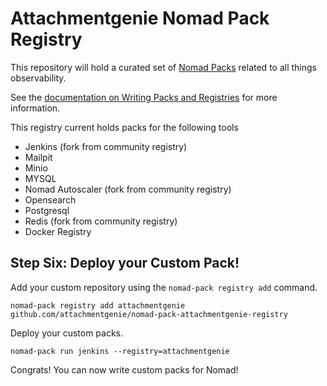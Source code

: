 # Attachmentgenie Nomad Pack Registry

This repository will hold a curated set of [Nomad Packs](https://github.com/hashicorp/nomad-pack) related to all things observability.

See the [documentation on Writing Packs and Registries](https://github.com/hashicorp/nomad-pack/blob/main/docs/writing-packs.md) for more information.

This registry current holds packs for the following tools

* Jenkins  (fork from community registry)
* Mailpit
* Minio
* MYSQL
* Nomad Autoscaler  (fork from community registry)
* Opensearch
* Postgresql
* Redis  (fork from community registry)
* Docker Registry

## Step Six: Deploy your Custom Pack!

Add your custom repository using the `nomad-pack registry add` command.

```
nomad-pack registry add attachmentgenie github.com/attachmentgenie/nomad-pack-attachmentgenie-registry
```

Deploy your custom packs.

```
nomad-pack run jenkins --registry=attachmentgenie
```

Congrats! You can now write custom packs for Nomad!